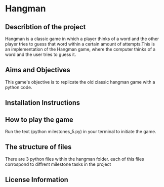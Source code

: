 # Hangman

## Describtion of the project
Hangman is a classic game in which a player thinks of a word and the other player tries to guess that word within a certain amount of attempts.This is an implementation of the Hangman game, where the computer thinks of a word and the user tries to guess it. 

## Aims and Objectives
This game's objective is to replicate the old classic hangman game with a python code. 

## Installation Instructions

## How to play the game
Run the text (python milestones_5.py) in your terminal to initiate the game.

## The structure of files
There are 3 python files within the hangman folder. each of this files corrospond to diffrent milestone tasks in the project

## License Information